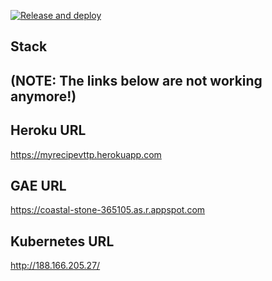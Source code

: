 [![Release and deploy](https://github.com/MarcusKhooLK/my-recipe/actions/workflows/main.yaml/badge.svg?branch=v0.3.7)](https://github.com/MarcusKhooLK/my-recipe/actions/workflows/main.yaml)

## Stack


## (NOTE: The links below are not working anymore!)
## Heroku URL
https://myrecipevttp.herokuapp.com

## GAE URL
https://coastal-stone-365105.as.r.appspot.com

## Kubernetes URL
http://188.166.205.27/
